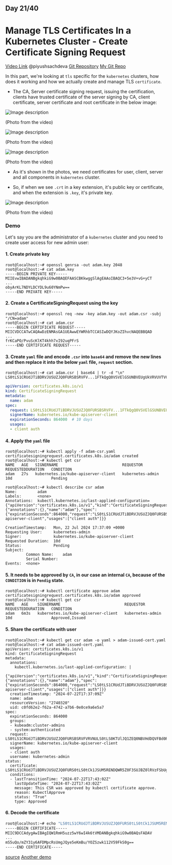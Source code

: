## Day 21/40
# Manage TLS Certificates In a Kubernetes Cluster - Create Certificate Signing Request
[Video Link](https://www.youtube.com/watch?v=LvPA-z8Xg4s)
@piyushsachdeva 
[Git Repository](https://github.com/piyushsachdeva/CKA-2024/)
[My Git Repo](https://github.com/sina14/40daysofkubernetes)


In this part, we're looking at `tls` specific for the `kubernetes` clusters, how does it working and how we actually create and manage TLS `certificate`.

- The CA, Server certificate signing request, issuing the certification, clients have trusted certificate of the server signing by CA, client certificate, server certificate and root certificate in the below image:

![Image description](https://dev-to-uploads.s3.amazonaws.com/uploads/articles/lruthimi87keiw2skov1.png)
 
(Photo from the video)


![Image description](https://dev-to-uploads.s3.amazonaws.com/uploads/articles/xwz1vwo99pcv2kof4u2e.png)

(Photo from the video)


![Image description](https://dev-to-uploads.s3.amazonaws.com/uploads/articles/sstrbkuz3vvi1yqfunyd.png)

(Photo from the video)

- As it's shown in the photos, we need certificates for user, client, server and all components in `kubernetes` cluster.

- So, if when we see `.crt` in a key extension, it's public key or certificate, and when the extension is `.key`, it's private key.

![Image description](https://dev-to-uploads.s3.amazonaws.com/uploads/articles/f8hnj8n4kcjkkg3nl8eb.png)

(Photo from the video)


### Demo

Let's say you are the administrator of a `kubernetes` cluster and you need to create user access for new admin user:

#### 1. Create private key
```console
root@localhost:~# openssl genrsa -out adam.key 2048
root@localhost:~# cat adam.key
-----BEGIN PRIVATE KEY-----
MIIEvwIBADANBgkqhkiG9w0BAQEFAASCBKkwggSlAgEAAoIBAQC3+5e3V+vG+yCT
...
obyArKL7NDYLDCYDL9u60YNmPw==
-----END PRIVATE KEY-----

```

#### 2. Create a CertificateSigningRequest using the key
```console
root@localhost:~# openssl req -new -key adam.key -out adam.csr -subj "/CN=adam"
root@localhost:~# cat adam.csr
-----BEGIN CERTIFICATE REQUEST-----
MIICVDCCATwCAQAwDzENMAsGA1UEAwwEYWRhbTCCASIwDQYJKoZIhvcNAQEBBQAD
...
frKCaPO/PvuScKlKT4khh7xI92uqPFrS
-----END CERTIFICATE REQUEST-----

```

#### 3. Create `yaml` file and encode `.csr` into `base64` and remove the **new lines** and then replace it into the below `yaml` file, `request` section.

```console
root@localhost:~# cat adam.csr | base64 | tr -d "\n"
LS0tLS1CRUdJTiBDRVJUSUZJQ0FURSBSRVFV...1FTkQgQ0VSVElGSUNBVEUgUkVRVUVTVC0tLS0tCg==root@localhost:~#
```

```yaml
apiVersion: certificates.k8s.io/v1
kind: CertificateSigningRequest
metadata:
  name: adam
spec:
  request: LS0tLS1CRUdJTiBDRVJUSUZJQ0FURSBSRVFV...1FTkQgQ0VSVElGSUNBVEUgUkVRVUVTVC0tLS0tCg==
  signerName: kubernetes.io/kube-apiserver-client
  expirationSeconds: 864000  # 10 days
  usages:
  - client auth
```
#### 4. Apply the `yaml` file
```console
root@localhost:~# kubectl apply -f adam-csr.yaml
certificatesigningrequest.certificates.k8s.io/adam created
root@localhost:~# kubectl get csr
NAME   AGE   SIGNERNAME                            REQUESTOR          REQUESTEDDURATION   CONDITION
adam   27s   kubernetes.io/kube-apiserver-client   kubernetes-admin   10d                 Pending

```

```console
root@localhost:~# kubectl describe csr adam
Name:         adam
Labels:       <none>
Annotations:  kubectl.kubernetes.io/last-applied-configuration={"apiVersion":"certificates.k8s.io/v1","kind":"CertificateSigningRequest","metadata":{"annotations":{},"name":"adam"},"spec":{"expirationSeconds":864000,"request":"LS0tLS1CRUdJTiBDRVJUSUZJQ0FURSBSRVFV...1FTkQgQ0VSVElGSUNBVEUgUkVRVUVTVC0tLS0tCg==","signerName":"kubernetes.io/kube-apiserver-client","usages":["client auth"]}}

CreationTimestamp:   Mon, 22 Jul 2024 17:37:09 +0000
Requesting User:     kubernetes-admin
Signer:              kubernetes.io/kube-apiserver-client
Requested Duration:  10d
Status:              Pending
Subject:
         Common Name:    adam
         Serial Number:
Events:  <none>
```

#### 5. It needs to be approved by `CA`, in our case an internal `CA`, because of the `CONDITION` is in `Pendig` state.

```console
root@localhost:~# kubectl certificate approve adam
certificatesigningrequest.certificates.k8s.io/adam approved
root@localhost:~# kubectl get csr
NAME   AGE    SIGNERNAME                            REQUESTOR          REQUESTEDDURATION   CONDITION
adam   6m3s   kubernetes.io/kube-apiserver-client   kubernetes-admin   10d                 Approved,Issued

```

#### 5. Share the certificate with user

```console
root@localhost:~# kubectl get csr adam -o yaml > adam-issued-cert.yaml
root@localhost:~# cat adam-issued-cert.yaml
apiVersion: certificates.k8s.io/v1
kind: CertificateSigningRequest
metadata:
  annotations:
    kubectl.kubernetes.io/last-applied-configuration: |
      {"apiVersion":"certificates.k8s.io/v1","kind":"CertificateSigningRequest","metadata":{"annotations":{},"name":"adam"},"spec":{"expirationSeconds":864000,"request":"LS0tLS1CRUdJTiBDRVJUSUZJQ0FURSBSRV...lMKLS0tLS1FTkQgQ0VSVElGSUNBVEUgUkVRVUVTVC0tLS0tCg==","signerName":"kubernetes.io/kube-apiserver-client","usages":["client auth"]}}
  creationTimestamp: "2024-07-22T17:37:09Z"
  name: adam
  resourceVersion: "2740320"
  uid: c0fd62e2-f62a-4742-a7b6-0e0ce9a6e5a7
spec:
  expirationSeconds: 864000
  groups:
  - kubeadm:cluster-admins
  - system:authenticated
  request: LS0tLS1CRUdJTiBDRVJUSUZJQ0FURSBSRVFVRVNULS0tLS0KTUlJQ1ZEQ0NBVHdDQVFBd0R6R...QTy9QdnVTY0tsS1Q0a2hoN3hJOTJ1cVBGclMKLS0tLS1FTkQgQ0VSVElGSUNBVEUgUkVRVUVTVC0tLS0tCg==
  signerName: kubernetes.io/kube-apiserver-client
  usages:
  - client auth
  username: kubernetes-admin
status:
  certificate: LS0tLS1CRUdJTiBDRVJUSUZJQ0FURS0tLS0tCk1JSUM5RENDQWR5Z0F3SUJBZ0lRVzFSbUg1d...PWlN6d2sxMTJWNTlGa1MwZz09Ci0tLS0tRU5EIENFUlRJRklDQVRFLS0tLS0K
  conditions:
  - lastTransitionTime: "2024-07-22T17:43:02Z"
    lastUpdateTime: "2024-07-22T17:43:02Z"
    message: This CSR was approved by kubectl certificate approve.
    reason: KubectlApprove
    status: "True"
    type: Approved
```

#### 6. Decode the certificate 
```sh
root@localhost:~# echo "LS0tLS1CRUdJTiBDRVJUSUZJQ0FURS0tLS0tCk1JSUM5RENDQWR5Z0F3SUJBZ0lRVzFSbUg1...lPWlN6d2sxMTJWNTlGa1MwZz09Ci0tLS0tRU5EIENFUlRJRklDQVRFLS0tLS0K" | base64 -d
-----BEGIN CERTIFICATE-----
MIIC9DCCAdygAwIBAgIQW1RmH5uzz5wY6wI4k6tVMDANBgkqhkiG9w0BAQsFADAV
...
mS5uQo/mZY31y6AFDMpcRsUmgJQye5eKmBu/YOZSzwk112V59FkS0g==
-----END CERTIFICATE-----

```
[source](https://kubernetes.io/docs/reference/access-authn-authz/certificate-signing-requests/#normal-user)
[Another demo](https://yuminlee2.medium.com/kubernetes-generate-certificates-for-normal-users-using-certificates-api-7ba71170aa52)










